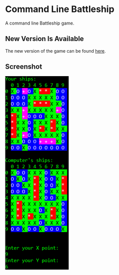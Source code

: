 # Command Line Battleship

A command line Battleship game.

## New Version Is Available
The new version of the game can be found [here](https://github.com/yonimn2000/command-line-battleship-v2).

## Screenshot
![Gameplay](media/Gameplay.png)
